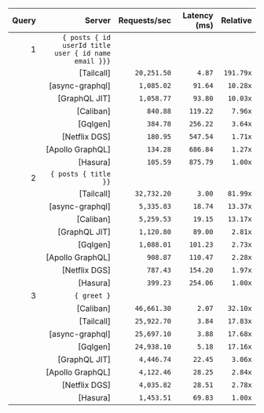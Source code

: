 <!-- PERFORMANCE_RESULTS_START -->

| Query | Server | Requests/sec | Latency (ms) | Relative |
|-------:|--------:|--------------:|--------------:|---------:|
| 1 | `{ posts { id userId title user { id name email }}}` |
|| [Tailcall] | `20,251.50` | `4.87` | `191.79x` |
|| [async-graphql] | `1,085.02` | `91.64` | `10.28x` |
|| [GraphQL JIT] | `1,058.77` | `93.80` | `10.03x` |
|| [Caliban] | `840.88` | `119.22` | `7.96x` |
|| [Gqlgen] | `384.78` | `256.22` | `3.64x` |
|| [Netflix DGS] | `180.95` | `547.54` | `1.71x` |
|| [Apollo GraphQL] | `134.28` | `686.84` | `1.27x` |
|| [Hasura] | `105.59` | `875.79` | `1.00x` |
| 2 | `{ posts { title }}` |
|| [Tailcall] | `32,732.20` | `3.00` | `81.99x` |
|| [async-graphql] | `5,335.83` | `18.74` | `13.37x` |
|| [Caliban] | `5,259.53` | `19.15` | `13.17x` |
|| [GraphQL JIT] | `1,120.80` | `89.00` | `2.81x` |
|| [Gqlgen] | `1,088.01` | `101.23` | `2.73x` |
|| [Apollo GraphQL] | `908.87` | `110.47` | `2.28x` |
|| [Netflix DGS] | `787.43` | `154.20` | `1.97x` |
|| [Hasura] | `399.23` | `254.06` | `1.00x` |
| 3 | `{ greet }` |
|| [Caliban] | `46,661.30` | `2.07` | `32.10x` |
|| [Tailcall] | `25,922.70` | `3.84` | `17.83x` |
|| [async-graphql] | `25,697.10` | `3.88` | `17.68x` |
|| [Gqlgen] | `24,938.10` | `5.18` | `17.16x` |
|| [GraphQL JIT] | `4,446.74` | `22.45` | `3.06x` |
|| [Apollo GraphQL] | `4,122.46` | `28.25` | `2.84x` |
|| [Netflix DGS] | `4,035.82` | `28.51` | `2.78x` |
|| [Hasura] | `1,453.51` | `69.83` | `1.00x` |

<!-- PERFORMANCE_RESULTS_END -->
